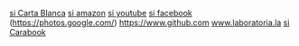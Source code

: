[si Carta Blanca](https://www.cartablanca.com.mx/)
[si amazon](https://www.amazon.com)
[si youtube](https://www.youtube.com)
[si facebook](http://www.facebook.com/)
(https://photos.google.com/)
https://www.github.com
www.laboratoria.la
[si Carabook](http://www.carabook.com/)
